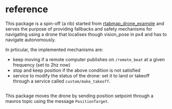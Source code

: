 # reference

This package is a spin-off (a rib) started from [rtabmap_drone_example](https://github.com/matlabbe/rtabmap_drone_example) and serves the purpose of providing fallbacks and safety mechanisms for navigating using a drone that localises though vision_pose in px4 and has to navigate autonomously.

In prticular, the implemented mechanisms are: 
- keep moving if a remote computer publishes on `/remote_beat` at a given frequency (set to 2hz now)
- stop and keep position if the above condition is not satisfied
- service to modify the status of the drone: set it to land or takeoff through a service called `custom/make_takeoff`.

## 

This package moves the drone by sending position setpoint through a mavros topic using the message `PositionTarget`.
